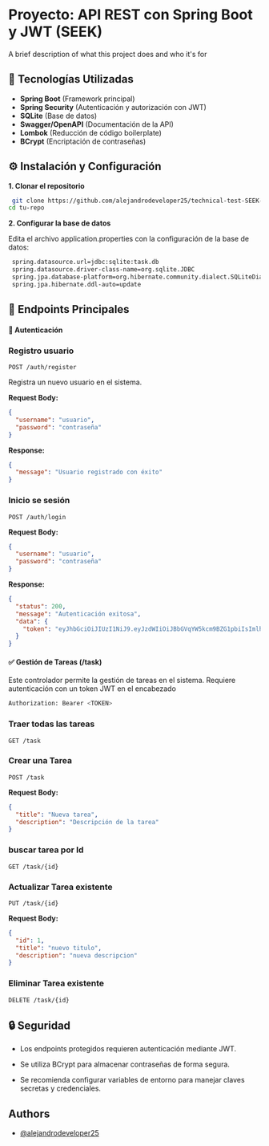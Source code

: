 
# Proyecto: API REST con Spring Boot y JWT (SEEK)

A brief description of what this project does and who it's for


## 🚀 Tecnologías Utilizadas
- **Spring Boot** (Framework principal)
- **Spring Security** (Autenticación y autorización con JWT)
- **SQLite** (Base de datos)
- **Swagger/OpenAPI** (Documentación de la API)
- **Lombok** (Reducción de código boilerplate)
- **BCrypt** (Encriptación de contraseñas)


## ⚙️ Instalación y Configuración

**1. Clonar el repositorio**

```bash
 git clone https://github.com/alejandrodeveloper25/technical-test-SEEK-Back-End
cd tu-repo
```

**2. Configurar la base de datos**

Edita el archivo application.properties con la configuración de la base de datos:

```bash
 spring.datasource.url=jdbc:sqlite:task.db
 spring.datasource.driver-class-name=org.sqlite.JDBC
 spring.jpa.database-platform=org.hibernate.community.dialect.SQLiteDialect
 spring.jpa.hibernate.ddl-auto=update
```


## 📌 Endpoints Principales

#### 🔐 Autenticación

### Registro usuario

```http
POST /auth/register
```

Registra un nuevo usuario en el sistema.

**Request Body:**
```json
{
  "username": "usuario",
  "password": "contraseña"
}
```
**Response:**
```json
{
  "message": "Usuario registrado con éxito"
}
```
### Inicio se sesión

```http
POST /auth/login
```

**Request Body:**
```json
{
  "username": "usuario",
  "password": "contraseña"
}
```
**Response:**
```json
{
  "status": 200,
  "message": "Autenticación exitosa",
  "data": {
    "token": "eyJhbGciOiJIUzI1NiJ9.eyJzdWIiOiJBbGVqYW5kcm9BZG1pbiIsImlhdCI6MTc0MTI4ODE2MCwiZXhwIjoxNzQxMzc0NTYwfQ.pdW6-myME3t7Vb1j7KH7UR-gGxZTSK3IEoZrvl-cFZw"
  }
}
```

#### ✅ Gestión de Tareas (/task)

Este controlador permite la gestión de tareas en el sistema. Requiere autenticación con un token JWT en el encabezado
```bash
Authorization: Bearer <TOKEN>
```

### Traer todas las tareas

```http
GET /task
```

### Crear una Tarea

```http
POST /task
```
**Request Body:**
```json
{
  "title": "Nueva tarea",
  "description": "Descripción de la tarea"
}
```

### buscar tarea por Id

```http
GET /task/{id}
```

### Actualizar Tarea existente

```http
PUT /task/{id}
```
**Request Body:**
```json
{
  "id": 1,
  "title": "nuevo titulo",
  "description": "nueva descripcion"
}
```

### Eliminar Tarea existente
```http
DELETE /task/{id}
```


## 🔒 Seguridad
* Los endpoints protegidos requieren autenticación mediante JWT.

* Se utiliza BCrypt para almacenar contraseñas de forma segura.

* Se recomienda configurar variables de entorno para manejar claves secretas y credenciales.
## Authors

- [@alejandrodeveloper25](https://github.com/alejandrodeveloper25)

